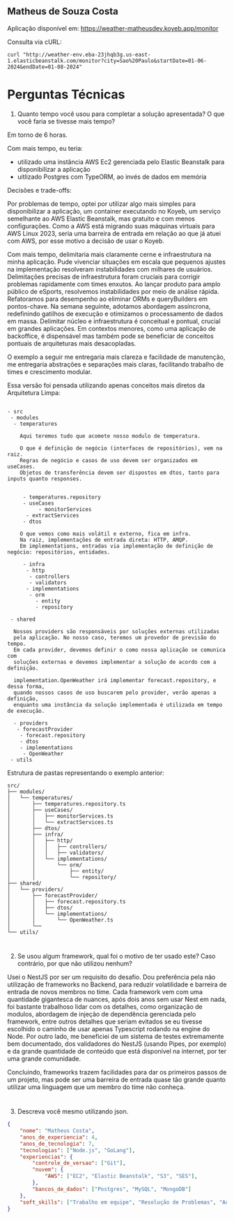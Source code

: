 ## Matheus de Souza Costa

Aplicação disponível em: https://weather-matheusdev.koyeb.app/monitor

Consulta via cURL:
```curl
curl "http://weather-env.eba-23jhqb3g.us-east-1.elasticbeanstalk.com/monitor?city=Sao%20Paulo&startDate=01-06-2024&endDate=01-08-2024"

```

# Perguntas Técnicas

1. Quanto tempo você usou para completar a solução apresentada? O que você faria se tivesse mais tempo?

Em torno de 6 horas.

Com mais tempo, eu teria:
- utilizado uma instância AWS Ec2 gerenciada pelo Elastic Beanstalk para disponibilizar a aplicação
- uitlizado Postgres com TypeORM, ao invés de dados em memória

Decisões e trade-offs:

Por problemas de tempo, optei por utilizar algo mais simples para disponibilizar a aplicação, um container executando no Koyeb, um serviço semelhante ao AWS Elastic Beanstalk, mas gratuito e com menos configurações. Como a AWS está migrando suas máquinas virtuais para AWS Linux 2023, seria uma barreira de entrada em relação ao que já atuei com AWS, por esse motivo a decisão de usar o Koyeb.

Com mais tempo, delimitaria mais claramente cerne e infraestrutura na minha aplicação. Pude vivenciar situações em escala que pequenos ajustes na implementação resolveram instabilidades com milhares de usuários. Delimitações precisas de infraestrutura foram cruciais para corrigir problemas rapidamente com times enxutos.
Ao lançar produto para amplo público de eSports, resolvemos instabilidades por meio de análise rápida. Refatoramos para desempenho ao eliminar ORMs e queryBuilders em pontos-chave. Na semana seguinte, adotamos abordagem assíncrona, redefinindo gatilhos de execução e otimizamos o processamento de dados em massa.
Delimitar núcleo e infraestrutura é conceitual e pontual, crucial em grandes aplicações. Em contextos menores, como uma aplicação de backoffice, é dispensável mas também pode se beneficiar de conceitos pontuais de arquiteturas mais desacopladas.


O exemplo a seguir me entregaria mais clareza e facilidade de manutenção, me entregaria abstrações e separações mais claras, facilitando trabalho de times e crescimento modular.

Essa versão foi pensada utilizando apenas conceitos mais diretos da Arquitetura Limpa:
```

- src
 - modules
  - temperatures

	Aqui teremos tudo que acomete nosso modulo de temperatura. 
	
	O que é definição de negócio (interfaces de repositórios), vem na raiz.
	Regras de negócio e casos de uso devem ser organizados em useCases.
	Objetos de transferência devem ser dispostos em dtos, tanto para inputs quanto responses.


	 - temperatures.repository
	 - useCases
          - monitorServices
	  - extractServices
	 - dtos
	
	O que vemos como mais volátil e externo, fica em infra. 
	Na raiz, implementações de entrada direta: HTTP, AMQP.
	Em implementations, entradas via implementação de definição de negócio: repositórios, entidades.
	
	 - infra
	  - http
	   - controllers
	   - validators
	  - implementations
	   - orm
	     - entity
		 - repository
		
 - shared

  Nossos providers são responsáveis por soluções externas utilizadas 
  pela aplicação. No nosso caso, teremos um provedor de previsão do tempo.
  Em cada provider, devemos definir o como nossa aplicação se comunica com
  soluções externas e devemos implementar a solução de acordo com a definição.

  implementation.OpenWeather irá implementar forecast.repository, e dessa forma,
  quando nossos casos de uso buscarem pelo provider, verão apenas a definição,
  enquanto uma instância da solução implementada é utilizada em tempo de execução.

  - providers
   - forecastProvider
	- forecast.repository
	- dtos
	- implementations
	 - OpenWeather
 - utils

```

Estrutura de pastas representando o exemplo anterior:

```
src/
├── modules/
│   └── temperatures/
│       ├── temperatures.repository.ts
│       ├── useCases/
│       │   ├── monitorServices.ts
│       │   └── extractServices.ts
│       ├── dtos/
│       ├── infra/
│       │   ├── http/
│       │   │   ├── controllers/
│       │   │   ├── validators/
│       │   └── implementations/
│       │       └── orm/
│       │           ├── entity/
│       │           └── repository/
├── shared/
│   └── providers/
│       ├── forecastProvider/
│       │   ├── forecast.repository.ts
│       │   ├── dtos/
│       │   └── implementations/
│       │       └── OpenWeather.ts
│       └── 
└── utils/

```
#

2. Se usou algum framework, qual foi o motivo de ter usado este? Caso contrário, por que não utilizou nenhum?

Usei o NestJS por ser um requisito do desafio. Dou preferência pela não utilização de frameworks no Backend, para reduzir volatilidade e barreira de entrada de novos membros no time. Cada framework vem com uma quantidade gigantesca de nuances, após dois anos sem usar Nest em nada, foi bastante trabalhoso lidar com os detalhes, como organização de modulos, abordagem de injeção de dependência gerenciada pelo framework, entre outros detalhes que seriam evitados se eu tivesse escolhido o caminho de usar apenas Typescript rodando na engine do Node. Por outro lado, me beneficiei de um sistema de testes extremamente bem documentado, dos validadores do NestJS (usando Pipes, por exemplo) e da grande quantidade de conteúdo que está disponível na internet, por ter uma grande comunidade.

Concluindo, frameworks trazem facilidades para dar os primeiros passos de um projeto, mas pode ser uma barreira de entrada quase tão grande quanto utilizar uma linguagem que um membro do time não conheça.

#

3. Descreva você mesmo utilizando json.
```json
{
	"nome": "Matheus Costa",
	"anos_de_experiencia": 4,
	"anos_de_tecnologia": 7,
	"tecnologias": ["Node.js", "GoLang"],
	"experiencias": {
		"controle_de_versao": ["Git"],
		"nuvem": {
			"AWS": ["EC2", "Elastic Beanstalk", "S3", "SES"],
		},
		"bancos_de_dados": ["Postgres", "MySQL", "MongoDB"]
	},
	"soft_skills": ["Trabalho em equipe", "Resolução de Problemas", "Adaptabilidade"]
}
```
